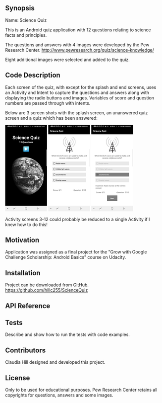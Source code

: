 ## Synopsis

Name:  Science Quiz

This is an Android quiz application with 12 questions relating to science facts and principles.

The questions and answers with 4 images were developed by the Pew Research Center. <http://www.pewresearch.org/quiz/science-knowledge/>

Eight additional images were selected and added to the quiz.



## Code Description

Each screen of the quiz, with except for the splash and end screens, uses an Activity and Intent to capture the questions and answers along with displaying the radio buttons and images.  Variables of score and question numbers are passed through with intents.

Below are 3 screen shots with the splash screen, an unanswered quiz screen and a quiz which has been answered:

![Splash screen with earth's profile in space](https://github.com/hillc255/ScienceQuiz/blob/master/app/src/main/res/drawable/readme1.png)
![Screen of unanswered question about waves used for cellphone calls.](https://github.com/hillc255/ScienceQuiz/blob/master/app/src/main/res/drawable/readme2.png)
![Screen of incorrect answer to the question about waves used for cellphone calls.](https://github.com/hillc255/ScienceQuiz/blob/master/app/src/main/res/drawable/readme3.png)

Activity screens 3-12 could probably be reduced to a single Activity if I knew how to do this!

## Motivation

Application was assigned as a final project for the "Grow with Google Challenge Scholarship: Android Basics" course on Udacity.

## Installation

Project can be downloaded from GitHub.  
https://github.com/hillc255/ScienceQuiz

## API Reference

## Tests

Describe and show how to run the tests with code examples.

## Contributors

Claudia Hill designed and developed this project.

## License

Only to be used for educational purposes.
Pew Research Center retains all copyrights for questions, answers and some images.
